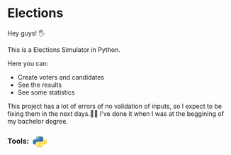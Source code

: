 # Elections

Hey guys! 🖐️

This is a Elections Simulator in Python.

Here you can:

- Create voters and candidates
- See the results
- See some statistics

This project has a lot of errors of no validation of inputs, so I expect to be fixing them in the next days.🤦‍♂️
I've done it when I was at the beggining of my bachelor degree. 

<h3> Tools:
<img align="center" alt="Lucas-Python" height="30" width="40" src="https://raw.githubusercontent.com/devicons/devicon/master/icons/python/python-original.svg">